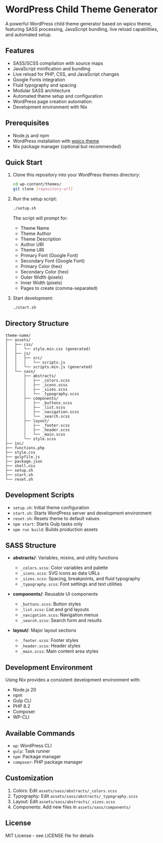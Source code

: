 # WordPress Child Theme Generator

A powerful WordPress child theme generator based on wpico theme, featuring SASS processing, JavaScript bundling, live reload capabilities, and automated setup.

## Features

- SASS/SCSS compilation with source maps
- JavaScript minification and bundling
- Live reload for PHP, CSS, and JavaScript changes
- Google Fonts integration
- Fluid typography and spacing
- Modular SASS architecture
- Automated theme setup and configuration
- WordPress page creation automation
- Development environment with Nix

## Prerequisites

- Node.js and npm
- WordPress installation with [wpico theme](https://github.com/mwmdev/wpico)
- Nix package manager (optional but recommended)

## Quick Start

1. Clone this repository into your WordPress themes directory:
   ```bash
   cd wp-content/themes/
   git clone [repository-url]
   ```

2. Run the setup script:
   ```bash
   ./setup.sh
   ```
   The script will prompt for:
   - Theme Name
   - Theme Author
   - Theme Description
   - Author URI
   - Theme URI
   - Primary Font (Google Font)
   - Secondary Font (Google Font)
   - Primary Color (hex)
   - Secondary Color (hex)
   - Outer Width (pixels)
   - Inner Width (pixels)
   - Pages to create (comma-separated)

3. Start development:
   ```bash
   ./start.sh
   ```

## Directory Structure

```
theme-name/
├── assets/
│   ├── css/
│   │   └── style.min.css (generated)
│   ├── js/
│   │   ├── src/
│   │   │   └── scripts.js
│   │   └── scripts.min.js (generated)
│   └── sass/
│       ├── abstracts/
│       │   ├── _colors.scss
│       │   ├── _icons.scss
│       │   ├── _sizes.scss
│       │   └── _typography.scss
│       ├── components/
│       │   ├── _buttons.scss
│       │   ├── _list.scss
│       │   ├── _navigation.scss
│       │   └── _search.scss
│       ├── layout/
│       │   ├── _footer.scss
│       │   ├── _header.scss
│       │   └── _main.scss
│       └── style.scss
├── inc/
├── functions.php
├── style.css
├── gulpfile.js
├── package.json
├── shell.nix
├── setup.sh
├── start.sh
└── reset.sh
```

## Development Scripts

- `setup.sh`: Initial theme configuration
- `start.sh`: Starts WordPress server and development environment
- `reset.sh`: Resets theme to default values
- `npm start`: Starts Gulp tasks only
- `npm run build`: Builds production assets

## SASS Structure

- **abstracts/**: Variables, mixins, and utility functions
  - `_colors.scss`: Color variables and palette
  - `_icons.scss`: SVG icons as data URLs
  - `_sizes.scss`: Spacing, breakpoints, and fluid typography
  - `_typography.scss`: Font settings and text utilities

- **components/**: Reusable UI components
  - `_buttons.scss`: Button styles
  - `_list.scss`: List and grid layouts
  - `_navigation.scss`: Navigation menus
  - `_search.scss`: Search form and results

- **layout/**: Major layout sections
  - `_footer.scss`: Footer styles
  - `_header.scss`: Header styles
  - `_main.scss`: Main content area styles

## Development Environment

Using Nix provides a consistent development environment with:
- Node.js 20
- npm
- Gulp CLI
- PHP 8.2
- Composer
- WP-CLI

## Available Commands

- `wp`: WordPress CLI
- `gulp`: Task runner
- `npm`: Package manager
- `composer`: PHP package manager

## Customization

1. Colors: Edit `assets/sass/abstracts/_colors.scss`
2. Typography: Edit `assets/sass/abstracts/_typography.scss`
3. Layout: Edit `assets/sass/abstracts/_sizes.scss`
4. Components: Add new files in `assets/sass/components/`

## License

MIT License - see LICENSE file for details